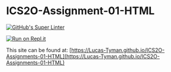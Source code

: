 # ICS2O-Assignment-01-HTML

[![GitHub's Super Linter](https://github.com/Lucas-Tyman/ICS2O-Assignments-01-HTML/workflows/GitHub's%20Super%20Linter/badge.svg)](https://github.com/Lucas-Tyman/ICS2O-Assignments-01-HTML/actions)

[![Run on Repl.it](https://repl.it/badge/github/Lucas-Tyman/ICS2O-Assignments-01-HTML)](https://repl.it/github/Lucas-Tyman/ICS2O-Assignments-01-HTML)

This site can be found at: [https://Lucas-Tyman.github.io/ICS2O-Assignments-01-HTML](https://Lucas-Tyman.github.io/ICS2O-Assignments-01-HTML)
